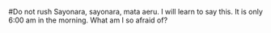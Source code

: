 #Do not rush
Sayonara, sayonara, mata aeru. I will learn to say this. It is only 6:00 am in the morning. What am I so afraid of?